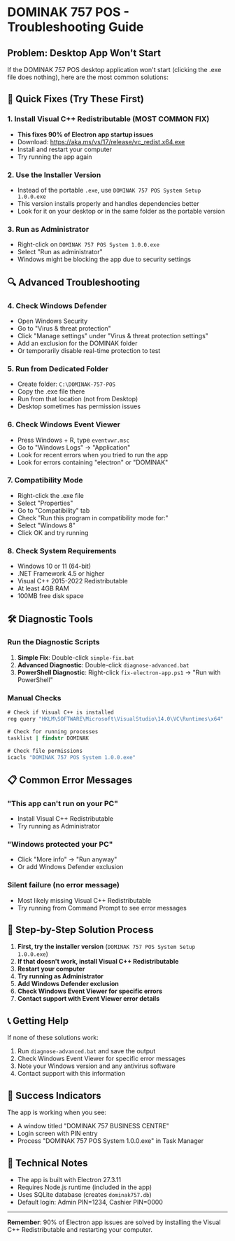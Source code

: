 # DOMINAK 757 POS - Troubleshooting Guide

## Problem: Desktop App Won't Start

If the DOMINAK 757 POS desktop application won't start (clicking the .exe file does nothing), here are the most common solutions:

## 🔧 Quick Fixes (Try These First)

### 1. Install Visual C++ Redistributable (MOST COMMON FIX)

- **This fixes 90% of Electron app startup issues**
- Download: https://aka.ms/vs/17/release/vc_redist.x64.exe
- Install and restart your computer
- Try running the app again

### 2. Use the Installer Version

- Instead of the portable `.exe`, use `DOMINAK 757 POS System Setup 1.0.0.exe`
- This version installs properly and handles dependencies better
- Look for it on your desktop or in the same folder as the portable version

### 3. Run as Administrator

- Right-click on `DOMINAK 757 POS System 1.0.0.exe`
- Select "Run as administrator"
- Windows might be blocking the app due to security settings

## 🔍 Advanced Troubleshooting

### 4. Check Windows Defender

- Open Windows Security
- Go to "Virus & threat protection"
- Click "Manage settings" under "Virus & threat protection settings"
- Add an exclusion for the DOMINAK folder
- Or temporarily disable real-time protection to test

### 5. Run from Dedicated Folder

- Create folder: `C:\DOMINAK-757-POS`
- Copy the .exe file there
- Run from that location (not from Desktop)
- Desktop sometimes has permission issues

### 6. Check Windows Event Viewer

- Press Windows + R, type `eventvwr.msc`
- Go to "Windows Logs" → "Application"
- Look for recent errors when you tried to run the app
- Look for errors containing "electron" or "DOMINAK"

### 7. Compatibility Mode

- Right-click the .exe file
- Select "Properties"
- Go to "Compatibility" tab
- Check "Run this program in compatibility mode for:"
- Select "Windows 8"
- Click OK and try running

### 8. Check System Requirements

- Windows 10 or 11 (64-bit)
- .NET Framework 4.5 or higher
- Visual C++ 2015-2022 Redistributable
- At least 4GB RAM
- 100MB free disk space

## 🛠️ Diagnostic Tools

### Run the Diagnostic Scripts

1. **Simple Fix**: Double-click `simple-fix.bat`
2. **Advanced Diagnostic**: Double-click `diagnose-advanced.bat`
3. **PowerShell Diagnostic**: Right-click `fix-electron-app.ps1` → "Run with PowerShell"

### Manual Checks

```cmd
# Check if Visual C++ is installed
reg query "HKLM\SOFTWARE\Microsoft\VisualStudio\14.0\VC\Runtimes\x64"

# Check for running processes
tasklist | findstr DOMINAK

# Check file permissions
icacls "DOMINAK 757 POS System 1.0.0.exe"
```

## 📋 Common Error Messages

### "This app can't run on your PC"

- Install Visual C++ Redistributable
- Try running as Administrator

### "Windows protected your PC"

- Click "More info" → "Run anyway"
- Or add Windows Defender exclusion

### Silent failure (no error message)

- Most likely missing Visual C++ Redistributable
- Try running from Command Prompt to see error messages

## 🔄 Step-by-Step Solution Process

1. **First, try the installer version** (`DOMINAK 757 POS System Setup 1.0.0.exe`)
2. **If that doesn't work, install Visual C++ Redistributable**
3. **Restart your computer**
4. **Try running as Administrator**
5. **Add Windows Defender exclusion**
6. **Check Windows Event Viewer for specific errors**
7. **Contact support with Event Viewer error details**

## 📞 Getting Help

If none of these solutions work:

1. Run `diagnose-advanced.bat` and save the output
2. Check Windows Event Viewer for specific error messages
3. Note your Windows version and any antivirus software
4. Contact support with this information

## 🎯 Success Indicators

The app is working when you see:

- A window titled "DOMINAK 757 BUSINESS CENTRE"
- Login screen with PIN entry
- Process "DOMINAK 757 POS System 1.0.0.exe" in Task Manager

## 📝 Technical Notes

- The app is built with Electron 27.3.11
- Requires Node.js runtime (included in the app)
- Uses SQLite database (creates `dominak757.db`)
- Default login: Admin PIN=1234, Cashier PIN=0000

---

**Remember**: 90% of Electron app issues are solved by installing the Visual C++ Redistributable and restarting your computer.

